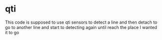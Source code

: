 # qti
This code is supposed to use qti sensors to detect a line and then detach to go to another line and start to detecting again until reach the place I wanted it to go
